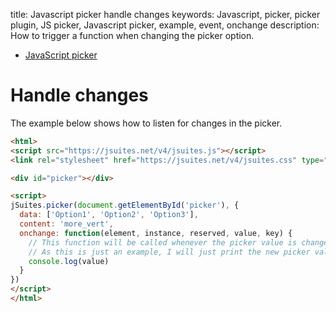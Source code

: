 title: Javascript picker handle changes
keywords: Javascript, picker, picker plugin, JS picker, Javascript picker, example, event, onchange
description: How to trigger a function when changing the picker option.

* [JavaScript picker](/docs/v4/picker)

Handle changes
==============

The example below shows how to listen for changes in the picker.

```html
<html>
<script src="https://jsuites.net/v4/jsuites.js"></script>
<link rel="stylesheet" href="https://jsuites.net/v4/jsuites.css" type="text/css" />

<div id="picker"></div>

<script>
jSuites.picker(document.getElementById('picker'), {
  data: ['Option1', 'Option2', 'Option3'],
  content: 'more_vert',
  onchange: function(element, instance, reserved, value, key) {
    // This function will be called whenever the picker value is changed
    // As this is just an example, I will just print the new picker value on the console
    console.log(value)
  }
})
</script>
</html>
```
